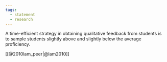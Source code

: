 ```yaml
---
tags: 
  - statement
  - research
---
```


A time-efficient strategy in obtaining qualitative feedback from students is to sample students slightly above and slightly below the average proficiency.

[[@2010lam_peer|@lam2010]]